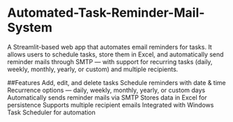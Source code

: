 # Automated-Task-Reminder-Mail-System
A Streamlit-based web app that automates email reminders for tasks. It allows users to schedule tasks, store them in Excel, and automatically send reminder mails through SMTP — with support for recurring tasks (daily, weekly, monthly, yearly, or custom) and multiple recipients.

##Features
Add, edit, and delete tasks
Schedule reminders with date & time
Recurrence options — daily, weekly, monthly, yearly, or custom days
Automatically sends reminder mails via SMTP
Stores data in Excel for persistence
Supports multiple recipient emails
Integrated with Windows Task Scheduler for automation
